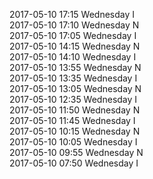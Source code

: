 2017-05-10 17:15 Wednesday  I  
2017-05-10 17:10 Wednesday  N  
2017-05-10 17:05 Wednesday  I  
2017-05-10 14:15 Wednesday  N  
2017-05-10 14:10 Wednesday  I  
2017-05-10 13:55 Wednesday  N  
2017-05-10 13:35 Wednesday  I  
2017-05-10 13:05 Wednesday  N  
2017-05-10 12:35 Wednesday  I  
2017-05-10 11:50 Wednesday  N  
2017-05-10 11:45 Wednesday  I  
2017-05-10 10:15 Wednesday  N  
2017-05-10 10:05 Wednesday  I  
2017-05-10 09:55 Wednesday  N  
2017-05-10 07:50 Wednesday  I  
